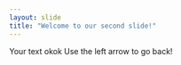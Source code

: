 ```yaml
---
layout: slide
title: "Welcome to our second slide!"
---
```

Your text okok
Use the left arrow to go back!

